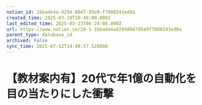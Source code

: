 ```yaml
---
notion_id: 1bbade4a-d294-8047-95e9-f7080341ed8a
created_time: 2025-03-19T10:49:00.000Z
last_edited_time: 2025-03-23T06:24:00.000Z
url: https://www.notion.so/20-1-1bbade4ad294804795e9f7080341ed8a
parent_type: database_id
archived: False
sync_time: 2025-07-12T14:40:57.528888
---
```


# 【教材案内有】20代で年1億の自動化を目の当たりにした衝撃

